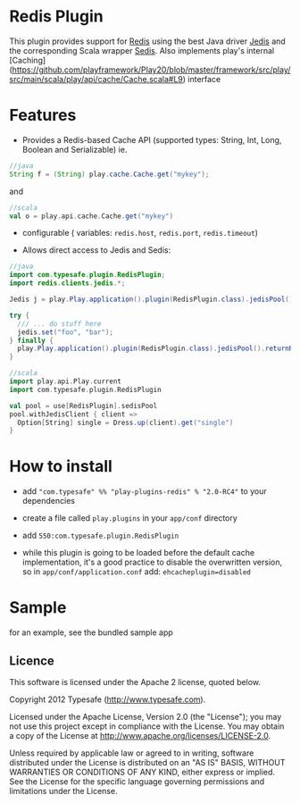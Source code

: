 # Redis Plugin

This plugin provides support for [Redis](http://redis.io/) using the best Java driver [Jedis](https://github.com/xetorthio/jedis) and the corresponding Scala wrapper [Sedis](https://github.com/pk11/sedis). Also implements play's internal [Caching] (https://github.com/playframework/Play20/blob/master/framework/src/play/src/main/scala/play/api/cache/Cache.scala#L9) interface  

# Features

*  Provides a Redis-based Cache API (supported types: String, Int, Long, Boolean and Serializable) ie.

```java
//java
String f = (String) play.cache.Cache.get("mykey");
```

and 

```scala
//scala
val o = play.api.cache.Cache.get("mykey")
```

* configurable ( variables: ```redis.host```, ```redis.port```, ```redis.timeout```)

* Allows direct access to Jedis and Sedis: 

```java
//java
import com.typesafe.plugin.RedisPlugin;
import redis.clients.jedis.*;

Jedis j = play.Play.application().plugin(RedisPlugin.class).jedisPool().getResource();

try {
  /// ... do stuff here 
  jedis.set("foo", "bar");
} finally {
  play.Play.application().plugin(RedisPlugin.class).jedisPool().returnResource(j);
}  
```

```scala
//scala
import play.api.Play.current
import com.typesafe.plugin.RedisPlugin

val pool = use[RedisPlugin].sedisPool
pool.withJedisClient { client =>
  Option[String] single = Dress.up(client).get("single")
}
```
# How to install

* add 
```"com.typesafe" %% "play-plugins-redis" % "2.0-RC4"``` to your dependencies

* create a file called ```play.plugins``` in your ```app/conf``` directory

* add ```550:com.typesafe.plugin.RedisPlugin```

*  while this plugin is going to be loaded before the default cache implementation, it's a good practice to disable the overwritten version, so in ```app/conf/application.conf``` add:
```ehcacheplugin=disabled```

# Sample

for an example, see the bundled sample app


## Licence

This software is licensed under the Apache 2 license, quoted below.

Copyright 2012 Typesafe (http://www.typesafe.com).

Licensed under the Apache License, Version 2.0 (the "License"); you may not use this project except in compliance with the License. You may obtain a copy of the License at http://www.apache.org/licenses/LICENSE-2.0.

Unless required by applicable law or agreed to in writing, software distributed under the License is distributed on an "AS IS" BASIS, WITHOUT WARRANTIES OR CONDITIONS OF ANY KIND, either express or implied. See the License for the specific language governing permissions and limitations under the License.